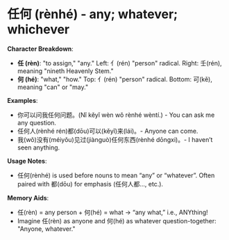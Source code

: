 # **任何 (rènhé) - any; whatever; whichever**

**Character Breakdown**:  
- **任 (rèn)**: "to assign," "any." Left: 亻(rén) "person" radical. Right: 壬(rén), meaning "nineth Heavenly Stem."  
- **何 (hé)**: "what," "how." Top: 亻(rén) "person" radical. Bottom: 可(kě), meaning "can" or "may."

**Examples**:  
- 你可以问我任何问题。(Nǐ kěyǐ wèn wǒ rènhé wèntí.) - You can ask me any question.  
- 任何人(rènhé rén)都(dōu)可以(kěyǐ)来(lái)。- Anyone can come.  
- 我(wǒ)没有(méiyǒu)见过(jiànguò)任何东西(rènhé dōngxi)。- I haven’t seen anything.

**Usage Notes**:  
- 任何(rènhé) is used before nouns to mean “any” or “whatever”. Often paired with 都(dōu) for emphasis (任何人都…, etc.).

**Memory Aids**:  
- 任(rèn) = any person + 何(hé) = what → “any what,” i.e., ANYthing!  
- Imagine 任(rèn) as anyone and 何(hé) as whatever question-together: "Anyone, whatever."